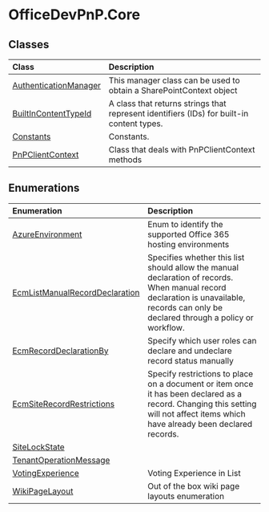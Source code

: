 # OfficeDevPnP.Core
## Classes
|**Class**|**Description**|
|:-----|:-----|
|[AuthenticationManager](OfficeDevPnP.Core.AuthenticationManager.md)|This manager class can be used to obtain a SharePointContext object|
|[BuiltInContentTypeId](OfficeDevPnP.Core.BuiltInContentTypeId.md)|A class that returns strings that represent identifiers (IDs) for built-in content types.|
|[Constants](OfficeDevPnP.Core.Constants.md)|Constants.|
|[PnPClientContext](OfficeDevPnP.Core.PnPClientContext.md)|Class that deals with PnPClientContext methods|
## Enumerations
|**Enumeration**|**Description**|
|:-----|:-----|
|[AzureEnvironment](OfficeDevPnP.Core.AzureEnvironment.md)|Enum to identify the supported Office 365 hosting environments|
|[EcmListManualRecordDeclaration](OfficeDevPnP.Core.EcmListManualRecordDeclaration.md)|Specifies whether this list should allow the manual declaration of records. When manual record declaration is unavailable, records can only be declared through a policy or workflow.|
|[EcmRecordDeclarationBy](OfficeDevPnP.Core.EcmRecordDeclarationBy.md)|Specify which user roles can declare and undeclare record status manually|
|[EcmSiteRecordRestrictions](OfficeDevPnP.Core.EcmSiteRecordRestrictions.md)|Specify restrictions to place on a document or item once it has been declared as a record. Changing this setting will not affect items which have already been declared records.|
|[SiteLockState](OfficeDevPnP.Core.SiteLockState.md)||
|[TenantOperationMessage](OfficeDevPnP.Core.TenantOperationMessage.md)||
|[VotingExperience](OfficeDevPnP.Core.VotingExperience.md)|Voting Experience in List|
|[WikiPageLayout](OfficeDevPnP.Core.WikiPageLayout.md)|Out of the box wiki page layouts enumeration|
